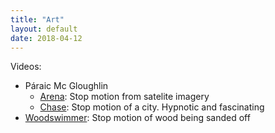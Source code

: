 ```yaml
---
title: "Art"
layout: default
date: 2018-04-12
---
```


Videos:

* Páraic Mc Gloughlin
    * [Arena](https://vimeo.com/259989412): Stop motion from satelite imagery
	* [Chase](https://vimeo.com/229457692): Stop motion of a city. Hypnotic and fascinating
* [Woodswimmer](https://vimeo.com/196683500): Stop motion of wood being sanded off
